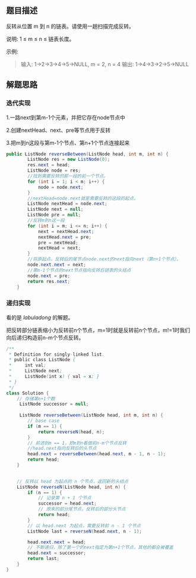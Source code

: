 ## 题目描述

反转从位置 m 到 n 的链表。请使用一趟扫描完成反转。

说明:
1 ≤ m ≤ n ≤ 链表长度。

示例:

> 输入: 1->2->3->4->5->NULL, m = 2, n = 4
> 输出: 1->4->3->2->5->NULL

## 解题思路

### 迭代实现

1.一路next到第m-1个元素，并把它存在node节点中

2.创建nextHead、next、pre等节点用于反转

3.把m到n这段与第m-1个节点、第n+1个节点连接起来

```java
public ListNode reverseBetween(ListNode head, int m, int n) {
        ListNode res = new ListNode(0);
        res.next = head;
        ListNode node = res;
        //找到需要反转的那一段的前一个节点。
        for (int i = 1; i < m; i++) {
            node = node.next;
        }
        //nextHead=node.next就是需要反转的这段的起点。
        ListNode nextHead = node.next;
        ListNode next = null;
        ListNode pre = null;
        //反转m到n这一段
        for (int i = m; i <= n; i++) {
            next = nextHead.next;
            nextHead.next = pre;
            pre = nextHead;
            nextHead = next;
        }
        //将原起点，反转后的尾节点node.next的next指向next（第n+1个节点）。
        node.next.next = next;
        //第m-1个节点的next节点指向反转后链表的头结点
        node.next = pre;
        return res.next;
    }

```



### 递归实现

看的是 *labuladong* 的解题。

把反转部分链表缩小为反转前n个节点，m=1时就是反转前n个节点，m!=1时我们向后递归构造前n-m个节点反转。

```java
/**
 * Definition for singly-linked list.
 * public class ListNode {
 *     int val;
 *     ListNode next;
 *     ListNode(int x) { val = x; }
 * }
 */
class Solution {
    // 存储第n+1个数
     ListNode successor = null;
    
     ListNode reverseBetween(ListNode head, int m, int n) {
        // base case
        if (m == 1) {
            return reverseN(head, n);
        }
        // 前进到m == 1，把m到n看做前n-m个节点反转
        //head.next指向反转后的头节点
        head.next = reverseBetween(head.next, m - 1, n - 1);
        return head;
    }

   
    // 反转以 head 为起点的 n 个节点，返回新的头结点
    ListNode reverseN(ListNode head, int n) {
        if (n == 1) {
            // 记录第 n + 1 个节点
            successor = head.next;
            // 原来的部分尾节点，反转后的部分头节点
            return head;
        }
        // 以 head.next 为起点，需要反转前 n - 1 个节点
        ListNode last = reverseN(head.next, n - 1);

        head.next.next = head;
        // 不断递归，除了第一个的next指定为第n+1个节点，其他的都会被覆盖
        head.next = successor;
        return last;
    }    
}
```

### 

